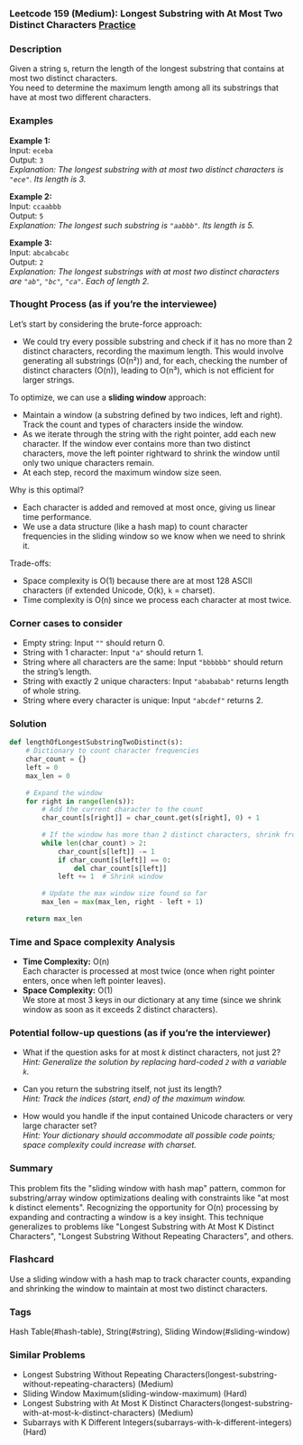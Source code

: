 ### Leetcode 159 (Medium): Longest Substring with At Most Two Distinct Characters [Practice](https://leetcode.com/problems/longest-substring-with-at-most-two-distinct-characters)

### Description  
Given a string s, return the length of the longest substring that contains at most two distinct characters.  
You need to determine the maximum length among all its substrings that have at most two different characters.

### Examples  

**Example 1:**  
Input: `eceba`  
Output: `3`  
*Explanation: The longest substring with at most two distinct characters is `"ece"`. Its length is 3.*  

**Example 2:**  
Input: `ccaabbb`  
Output: `5`  
*Explanation: The longest such substring is `"aabbb"`. Its length is 5.*

**Example 3:**  
Input: `abcabcabc`  
Output: `2`  
*Explanation: The longest substrings with at most two distinct characters are `"ab"`, `"bc"`, `"ca"`. Each of length 2.*

### Thought Process (as if you’re the interviewee)  

Let’s start by considering the brute-force approach:  
- We could try every possible substring and check if it has no more than 2 distinct characters, recording the maximum length. This would involve generating all substrings (O(n²)) and, for each, checking the number of distinct characters (O(n)), leading to O(n³), which is not efficient for larger strings.

To optimize, we can use a **sliding window** approach:  
- Maintain a window (a substring defined by two indices, left and right). Track the count and types of characters inside the window.
- As we iterate through the string with the right pointer, add each new character. If the window ever contains more than two distinct characters, move the left pointer rightward to shrink the window until only two unique characters remain.  
- At each step, record the maximum window size seen.

Why is this optimal?  
- Each character is added and removed at most once, giving us linear time performance.  
- We use a data structure (like a hash map) to count character frequencies in the sliding window so we know when we need to shrink it.

Trade-offs:  
- Space complexity is O(1) because there are at most 128 ASCII characters (if extended Unicode, O(k), `k` = charset).
- Time complexity is O(n) since we process each character at most twice.

### Corner cases to consider  
- Empty string: Input `""` should return 0.
- String with 1 character: Input `"a"` should return 1.
- String where all characters are the same: Input `"bbbbbb"` should return the string’s length.
- String with exactly 2 unique characters: Input `"abababab"` returns length of whole string.
- String where every character is unique: Input `"abcdef"` returns 2.

### Solution

```python
def lengthOfLongestSubstringTwoDistinct(s):
    # Dictionary to count character frequencies
    char_count = {}
    left = 0
    max_len = 0
    
    # Expand the window
    for right in range(len(s)):
        # Add the current character to the count
        char_count[s[right]] = char_count.get(s[right], 0) + 1
        
        # If the window has more than 2 distinct characters, shrink from the left
        while len(char_count) > 2:
            char_count[s[left]] -= 1
            if char_count[s[left]] == 0:
                del char_count[s[left]]
            left += 1  # Shrink window
        
        # Update the max window size found so far
        max_len = max(max_len, right - left + 1)
    
    return max_len
```

### Time and Space complexity Analysis  

- **Time Complexity:** O(n)  
  Each character is processed at most twice (once when right pointer enters, once when left pointer leaves).
- **Space Complexity:** O(1)  
  We store at most 3 keys in our dictionary at any time (since we shrink window as soon as it exceeds 2 distinct characters).

### Potential follow-up questions (as if you’re the interviewer)  

- What if the question asks for at most *k* distinct characters, not just 2?  
  *Hint: Generalize the solution by replacing hard-coded `2` with a variable `k`.*

- Can you return the substring itself, not just its length?  
  *Hint: Track the indices (start, end) of the maximum window.*

- How would you handle if the input contained Unicode characters or very large character set?  
  *Hint: Your dictionary should accommodate all possible code points; space complexity could increase with charset.*

### Summary
This problem fits the "sliding window with hash map" pattern, common for substring/array window optimizations dealing with constraints like "at most k distinct elements". Recognizing the opportunity for O(n) processing by expanding and contracting a window is a key insight. This technique generalizes to problems like "Longest Substring with At Most K Distinct Characters", "Longest Substring Without Repeating Characters", and others.


### Flashcard
Use a sliding window with a hash map to track character counts, expanding and shrinking the window to maintain at most two distinct characters.

### Tags
Hash Table(#hash-table), String(#string), Sliding Window(#sliding-window)

### Similar Problems
- Longest Substring Without Repeating Characters(longest-substring-without-repeating-characters) (Medium)
- Sliding Window Maximum(sliding-window-maximum) (Hard)
- Longest Substring with At Most K Distinct Characters(longest-substring-with-at-most-k-distinct-characters) (Medium)
- Subarrays with K Different Integers(subarrays-with-k-different-integers) (Hard)